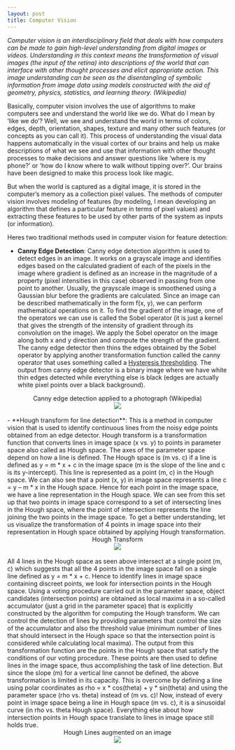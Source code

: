 ```yaml
---
layout: post
title: Computer Vision
---
```

*Computer vision is an interdisciplinary field that deals with how computers can be made to gain high-level understanding from digital images or videos. Understanding in this context means the transformation of visual images (the input of the retina) into descriptions of the world that can interface with other thought processes and elicit appropriate action. This image understanding can be seen as the disentangling of symbolic information from image data using models constructed with the aid of geometry, physics, statistics, and learning theory. (Wikipedia)*

Basically, computer vision involves the use of algorithms to make computers see and understand the world like we do. What do I mean by ‘like we do’? Well, we see and understand the world in terms of colors, edges, depth, orientation, shapes, texture and many other such features (or concepts as you can call it). This process of understanding the visual data happens automatically in the visual cortex of our brains and help us make descriptions of what we see and use that information with other thought processes to make decisions and answer questions like ‘where is my phone?’ or ‘how do I know where to walk without tipping over?’. Our brains have been designed to make this process look like magic.

But when the world is captured as a digital image, it is stored in the computer’s memory as a collection pixel values. The methods of computer vision involves modeling of features (by modeling, I mean developing an algorithm that defines a particular feature in terms of pixel values) and extracting these features to be used by other parts of the system as inputs (or information).

Heres two traditional methods used in computer vision for feature detection:
- **Canny Edge Detection**: Canny edge detection algorithm is used to detect edges in an image. It works on a grayscale image and identifies edges based on the calculated gradient of each of the pixels in the image where gradient is defined as an increase in the magnitude of a property (pixel intensities in this case) observed in passing from one point to another. Usually, the grayscale image is smoothened using a Gaussian blur before the gradients are calculated. Since an image can be described mathematically in the form f(x, y), we can perform mathematical operations on it. To find the gradient of the image, one of the operators we can use is called the Sobel operator (it is just a kernel that gives the strength of the intensity of gradient through its convolution on the image). We apply the Sobel operator on the image along both x and y direction and compute the strength of the gradient. The canny edge detector then thins the edges obtained by the Sobel operator by applying another transformation function called the canny operator that uses something called a [Hysteresis thresholding](https://www.youtube.com/watch?v=sRFM5IEqR2w). The output from canny edge detector is a binary image where we have white thin edges detected while everything else is black (edges are actually white pixel points over a black background).
<div style="text-align:center"><figcaption>Canny edge detection applied to a photograph (Wikipedia)</figcaption><img src="https://thekhblog.wordpress.com/wp-content/uploads/2017/02/canny_edges.png" /></div>

<br/>
- **Hough transform for line detection**: This is a method in computer vision that is used to identify continuous lines from the noisy edge points obtained from an edge detector. Hough transform is a transformation function that converts lines in image space (x vs. y) to points in parameter space also called as Hough space. The axes of the parameter space depend on how a line is defined. The Hough space is (m vs. c) if a line is defined as y = m * x + c in the image space (m is the slope of the line and c is its y-intercept). This line is represented as a point (m, c) in the Hough space. We can also see that a point (x, y) in image space represents a line c = y – m * x in the Hough space. Hence for each point in the image space, we have a line representation in the Hough space.  We can see from this set up that two points in image space correspond to a set of intersecting lines in the Hough space, where the point of intersection represents the line joining the two points in the image space. To get a better understanding, let us visualize the transformation of 4 points in image space into their representation in Hough space obtained by applying Hough transformation.
<div style="text-align:center"> <figcaption> Hough Transform</figcaption>  <img src="https://thekhblog.wordpress.com/wp-content/uploads/2017/02/hough_transform.jpg?w=554&h=277"></div> 


<br/>
All 4 lines in the Hough space as seen above intersect at a single point (m, c) which suggests that all the 4 points in the image space fall on a single line defined as y = m * x + c. Hence to identify lines in image space containing discreet points, we look for intersection points in the Hough space. Using a voting procedure carried out in the parameter space, object candidates (intersection points) are obtained as local maxima in a so-called accumulator (just a grid in the parameter space) that is explicitly constructed by the algorithm for computing the Hough transform. We can control the detection of lines by providing parameters that control the size of the accumulator and also the threshold value (minimum number of lines that should intersect in the Hough space so that the intersection point is considered while calculating local maxima). The output from this transformation function are the points in the Hough space that satisfy the conditions of our voting procedure. These points are then used to define lines in the image space, thus accomplishing the task of line detection. But since the slope (m) for a vertical line cannot be defined, the above transformation is limited in its capacity. This is overcome by defining a line using polar coordinates as rho = x * cos(theta) + y * sin(theta) and using the parameter space (rho vs. theta) instead of (m vs. c)! Now, instead of every point in image space being a line in Hough space (m vs. c), it is a sinusoidal curve (in rho vs. theta Hough space). Everything else about how intersection points in Hough space translate to lines in image space still holds true.

<div style="text-align:center"> <figcaption>Hough Lines augmented on an image</figcaption> <img src="https://thekhblog.wordpress.com/wp-content/uploads/2017/02/hough.gif"></div>